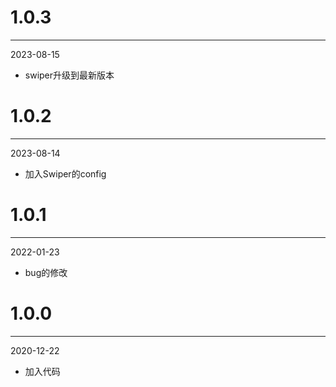 # 1.0.3

***

2023-08-15

* swiper升级到最新版本

# 1.0.2

***

2023-08-14

* 加入Swiper的config

# 1.0.1

***

2022-01-23

* bug的修改

# 1.0.0

***

2020-12-22

* 加入代码

